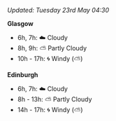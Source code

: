 *Updated: Tuesday 23rd May 04:30*

**Glasgow**

* 6h, 7h: :cloud: Cloudy
* 8h, 9h: :partly_sunny: Partly Cloudy
* 10h - 17h: :cyclone: Windy (:partly_sunny:)

**Edinburgh**

* 6h, 7h: :cloud: Cloudy
* 8h - 13h: :partly_sunny: Partly Cloudy
* 14h - 17h: :cyclone: Windy (:partly_sunny:)
